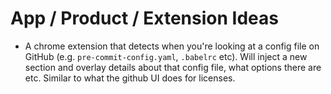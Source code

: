 # App / Product / Extension Ideas

- A chrome extension that detects when you're looking at a config file on GitHub (e.g. `pre-commit-config.yaml`, `.babelrc` etc). Will inject a new section and overlay details about that config file, what options there are etc. Similar to what the github UI does for licenses.
